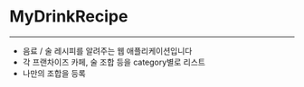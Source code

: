 # MyDrinkRecipe

---
- 음료 / 술 레시피를 알려주는 웹 애플리케이션입니다
- 각 프랜차이즈 카페, 술 조합 등을 category별로 리스트
- 나만의 조합을 등록
